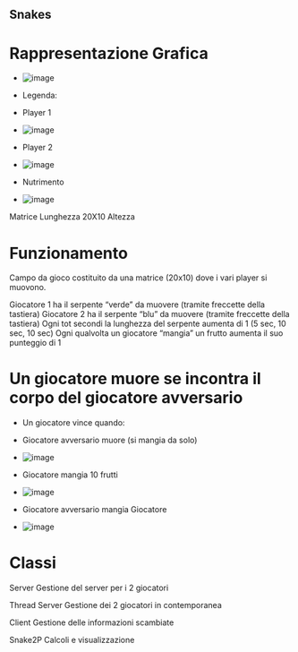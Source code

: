 ## Snakes
# Rappresentazione Grafica
- ![image](https://github.com/VolpiSte/Snakes/assets/101709267/d86013c4-64d5-4853-98dc-3df559a3e893)
- Legenda:

- Player 1
- ![image](https://github.com/VolpiSte/Snakes/assets/101709267/ae29b748-9bdd-41fe-b4d9-06dab8d5ed59)

- Player 2
- ![image](https://github.com/VolpiSte/Snakes/assets/101709267/cbd94675-7f17-4be3-99f8-fbb3229bee97)

- Nutrimento
- ![image](https://github.com/VolpiSte/Snakes/assets/101709267/bc8a1ad0-a77d-4e85-800c-d762a9610c61)


Matrice Lunghezza 20X10 Altezza


# Funzionamento
Campo da gioco costituito da una matrice (20x10) dove i vari player si muovono.

Giocatore 1 ha il serpente “verde” da muovere (tramite freccette della tastiera)
Giocatore 2 ha il serpente “blu” da muovere (tramite freccette della tastiera)
Ogni tot secondi la lunghezza del serpente aumenta di 1 (5 sec, 10 sec, 10 sec)
Ogni qualvolta un giocatore “mangia” un frutto aumenta il suo punteggio di 1

# Un giocatore muore se incontra il corpo del giocatore avversario

- Un giocatore vince quando:
- Giocatore avversario muore (si mangia da solo)
- ![image](https://github.com/VolpiSte/Snakes/assets/101709267/3ee43e03-f8fa-435c-b2e5-3d21f9a5c6b8)

- Giocatore mangia 10 frutti
- ![image](https://github.com/VolpiSte/Snakes/assets/101709267/8f6ba23d-f96c-4ffd-96a6-69df380674c2)

- Giocatore avversario mangia Giocatore
- ![image](https://github.com/VolpiSte/Snakes/assets/101709267/55b89e0c-24a5-4537-a05a-2d2cab91fa4c)

# Classi
Server
Gestione del server per i 2 giocatori

Thread Server
Gestione dei 2 giocatori in contemporanea

Client
Gestione delle informazioni scambiate 

Snake2P
Calcoli e visualizzazione



